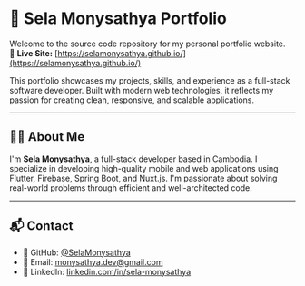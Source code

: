# 💼 Sela Monysathya Portfolio

Welcome to the source code repository for my personal portfolio website.  
🔗 **Live Site:** [https://selamonysathya.github.io/](https://selamonysathya.github.io/)

This portfolio showcases my projects, skills, and experience as a full-stack software developer. Built with modern web technologies, it reflects my passion for creating clean, responsive, and scalable applications.

---

## 👨‍💻 About Me

I'm **Sela Monysathya**, a full-stack developer based in Cambodia. I specialize in developing high-quality mobile and web applications using Flutter, Firebase, Spring Boot, and Nuxt.js. I'm passionate about solving real-world problems through efficient and well-architected code.

---

## 📬 Contact

- 🔗 GitHub: [@SelaMonysathya](https://github.com/SelaMonysathya)
- 📧 Email: monysathya.dev@gmail.com
- 💼 LinkedIn: [linkedin.com/in/sela-monysathya](https://linkedin.com/in/sela-monysathya)
